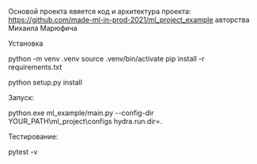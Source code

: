 Основой проекта явяется код и архитектура проекта:
https://github.com/made-ml-in-prod-2021/ml_project_example авторства Михаила Марюфича

Установка 

python -m venv .venv
source .venv/bin/activate
pip install -r requirements.txt

python setup.py install

Запуск:

python.exe ml_example/main.py --config-dir YOUR_PATH\ml_project\configs hydra.run.dir=.

Тестирование:

pytest -v
